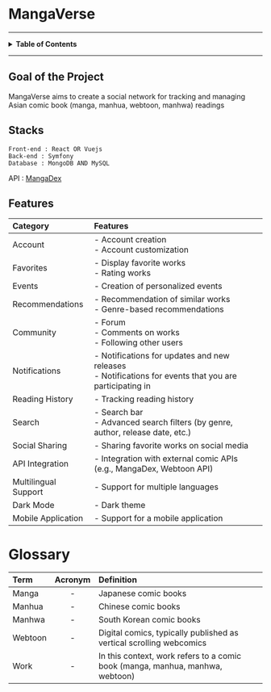 # MangaVerse

---

<details>
<summary><strong id="table_of_contents">Table of Contents</strong></summary>

-   [Goal](#Goal_of_the_Project)
-   [Stacks](#stacks)
-   [Glossary](#glossary) 

</details>

---

## Goal of the Project 

MangaVerse aims to create a social network for tracking and managing Asian comic book (manga, manhua, webtoon, manhwa) readings

    

## Stacks 


    Front-end : React OR Vuejs
    Back-end : Symfony
    Database : MongoDB AND MySQL

    
API : [MangaDex](https://api.mangadex.org/docs/)  



## Features

| Category | Features |
|:---       |:---             |
| Account    | - Account creation<br>- Account customization |
| Favorites   | - Display favorite works<br>- Rating works |
| Events | - Creation of personalized events |
| Recommendations | - Recommendation of similar works<br>- Genre-based recommendations |
| Community | - Forum<br>- Comments on works<br>- Following other users |
| Notifications | - Notifications for updates and new releases<br>- Notifications for events that you are participating in |
| Reading History | - Tracking reading history |
| Search | - Search bar<br>- Advanced search filters (by genre, author, release date, etc.) |
| Social Sharing | - Sharing favorite works on social media |
| API Integration | - Integration with external comic APIs (e.g., MangaDex, Webtoon API) |
| Multilingual Support | - Support for multiple languages |
| Dark Mode | - Dark theme |
| Mobile Application | - Support for a mobile application |


# Glossary

| **Term** | **Acronym** | **Definition** |
|:---      |:---:    |:---                |
|  Manga   |-        |  Japanese comic books       |
|  Manhua  |-        |  Chinese comic books        |
|  Manhwa  |-        |  South Korean comic books   |
|  Webtoon |-        |  Digital comics, typically published as vertical scrolling webcomics        |
|  Work    |-        |  In this context, work refers to a comic book (manga, manhua, manhwa, webtoon)       |